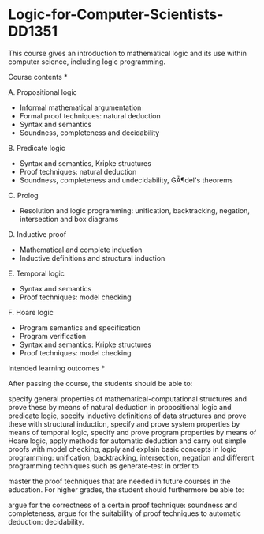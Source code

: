 # Logic-for-Computer-Scientists-DD1351

This course gives an introduction to mathematical logic and its use within computer science, including logic programming.

Course contents *

A. Propositional logic

- Informal mathematical argumentation
- Formal proof techniques: natural deduction
- Syntax and semantics
- Soundness, completeness and decidability

B. Predicate logic

- Syntax and semantics, Kripke structures
- Proof techniques: natural deduction
- Soundness, completeness and undecidability, GÃ¶del's theorems

C. Prolog

- Resolution and logic programming: unification, backtracking, negation, intersection and box diagrams

D. Inductive proof

- Mathematical and complete induction
- Inductive definitions and structural induction

E. Temporal logic

- Syntax and semantics
- Proof techniques: model checking

F. Hoare logic

- Program semantics and specification
- Program verification
- Syntax and semantics: Kripke structures
- Proof techniques: model checking


Intended learning outcomes *

After passing the course, the students should be able to:

specify general properties of mathematical-computational structures and prove these by means of natural deduction in propositional logic and predicate logic,
specify inductive definitions of data structures and prove these with structural induction,
specify and prove system properties by means of temporal logic,
specify and prove program properties by means of Hoare logic,
apply methods for automatic deduction and carry out simple proofs with model checking,
apply and explain basic concepts in logic programming: unification, backtracking, intersection, negation and different programming techniques such as generate-test
in order to

master the proof techniques that are needed in future courses in the education.
For higher grades, the student should furthermore be able to:

argue for the correctness of a certain proof technique: soundness and completeness,
argue for the suitability of proof techniques to automatic deduction: decidability.


